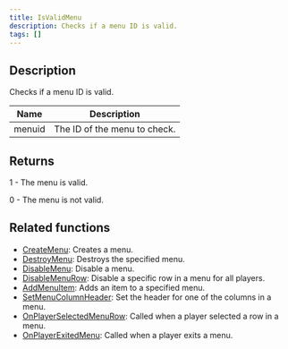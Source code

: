 ```yaml
---
title: IsValidMenu
description: Checks if a menu ID is valid.
tags: []
---
```


## Description

Checks if a menu ID is valid.

| Name   | Description                  |
| ------ | ---------------------------- |
| menuid | The ID of the menu to check. |

## Returns

1 - The menu is valid.

0 - The menu is not valid.

## Related functions

- [CreateMenu](CreateMenu): Creates a menu.
- [DestroyMenu](DestroyMenu): Destroys the specified menu.
- [DisableMenu](DisableMenu): Disable a menu.
- [DisableMenuRow](DisableMenuRow): Disable a specific row in a menu for all players.
- [AddMenuItem](AddMenuItem): Adds an item to a specified menu.
- [SetMenuColumnHeader](SetMenuColumnHeader): Set the header for one of the columns in a menu.
- [OnPlayerSelectedMenuRow](../callbacks/OnPlayerSelectedMenuRow): Called when a player selected a row in a menu.
- [OnPlayerExitedMenu](../callbacks/OnPlayerExitedMenu): Called when a player exits a menu.
